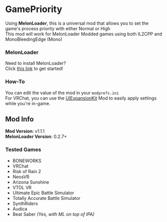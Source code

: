 # GamePriority
Using **MelonLoader**, this is a universal mod that allows you to set the game's process priority with either Normal or High<br>
This mod will work for MelonLoader Modded games using both IL2CPP and MonoBleedingEdge (Mono)

### MelonLoader
Need to install MelonLoader?<br>
Click [this link](https://melonwiki.xyz/) to get started!

### How-To
You can edit the value of the mod in your `modprefs.ini`<br>
For VRChat, you can use the [UIExpansionKit](https://github.com/knah/VRCMods) Mod to easily apply settings while you're in-game.

## Mod Info
**Mod Version**: v1.1.1<br>
**MelonLoader Version**: 0.2.7+

### Tested Games
- BONEWORKS
- VRChat
- Risk of Rain 2
- NeosVR
- Arizona Sunshine
- VTOL VR
- Ultimate Epic Battle Simulator
- Totally Accurate Battle Simulator
- SynthRiders
- Audica
- Beat Saber _(Yes, with ML on top of IPA)_
